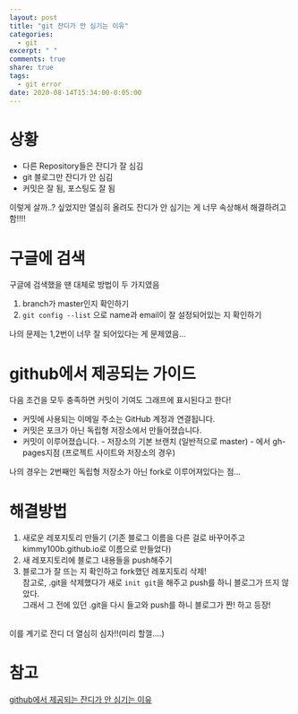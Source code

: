```yaml
---
layout: post
title: "git 잔디가 안 심기는 이유"
categories:
  - git
excerpt: " "
comments: true
share: true
tags:
  - git error
date: 2020-08-14T15:34:00-0:05:00
---
```


# 상황

- 다른 Repository들은 잔디가 잘 심김
- git 블로그만 잔디가 안 심김
- 커밋은 잘 됨, 포스팅도 잘 됨

이렇게 살까..? 싶었지만 열심히 올려도 잔디가 안 심기는 게 너무 속상해서 해결하려고 함!!!!

# 구글에 검색

구글에 검색했을 땐 대체로 방법이 두 가지였음

1. branch가 master인지 확인하기
2. `git config --list` 으로 name과 email이 잘 설정되어있는 지 확인하기
   <br/>

나의 문제는 1,2번이 너무 잘 되어있다는 게 문제였음...

# github에서 제공되는 가이드

다음 조건을 모두 충족하면 커밋이 기여도 그래프에 표시된다고 한다!

- 커밋에 사용되는 이메일 주소는 GitHub 계정과 연결됩니다.
- 커밋은 포크가 아닌 독립형 저장소에서 만들어졌습니다.
- 커밋이 이루어졌습니다. - 저장소의 기본 브랜치 (일반적으로 master) - 에서 gh-pages지점 (프로젝트 사이트와 저장소의 경우)
  <br/>

나의 경우는 2번째인 독립형 저장소가 아닌 fork로 이루어져있다는 점...

# 해결방법

1. 새로운 레포지토리 만들기 (기존 블로그 이름을 다른 걸로 바꾸어주고 kimmy100b.github.io로 이름으로 만들었다)
2. 새 레포지토리에 블로그 내용들을 push해주기
3. 블로그가 잘 뜨는 지 확인하고 fork했던 레포지토리 삭제!
   <br/>
   참고로, .git을 삭제했다가 새로 `init git`을 해주고 push를 하니 블로그가 뜨지 않았다.<br/>
   그래서 그 전에 있던 .git을 다시 들고와 push를 하니 블로그가 짠! 하고 등장!<br/>
   <br/>

이를 계기로 잔디 더 열심히 심자!!(미리 할껄....)

# 참고

[github에서 제공되는 잔디가 안 심기는 이유](https://docs.github.com/en/github/setting-up-and-managing-your-github-profile/why-are-my-contributions-not-showing-up-on-my-profile)
